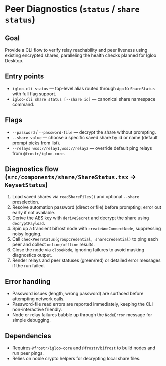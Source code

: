 # Peer Diagnostics (`status` / `share status`)

## Goal
Provide a CLI flow to verify relay reachability and peer liveness using existing encrypted shares, paralleling the health checks planned for Igloo Desktop.

## Entry points
- `igloo-cli status` — top-level alias routed through `App` to `ShareStatus` with full flag support.
- `igloo-cli share status [--share id]` — canonical share namespace command.

## Flags
- `--password` / `--password-file` — decrypt the share without prompting.
- `--share value` — choose a specific saved share by id or name (default prompt picks from list).
- `--relays wss://relay1,wss://relay2` — override default ping relays from `@frostr/igloo-core`.

## Diagnostics flow (`src/components/share/ShareStatus.tsx` → `KeysetStatus`)
1. Load saved shares via `readShareFiles()` and optional `--share` preselection.
2. Resolve automation password (direct or file) before prompting; error out early if not available.
3. Derive the AES key with `deriveSecret` and decrypt the share using `decryptPayload`.
4. Spin up a transient bifrost node with `createAndConnectNode`, suppressing noisy logging.
5. Call `checkPeerStatus(groupCredential, shareCredential)` to ping each peer and collect `online/offline` results.
6. Close the node via `closeNode`, ignoring failures to avoid masking diagnostics output.
7. Render relays and peer statuses (green/red) or detailed error messages if the run failed.

## Error handling
- Password issues (length, wrong password) are surfaced before attempting network calls.
- Password-file read errors are reported immediately, keeping the CLI non-interactive friendly.
- Node or relay failures bubble up through the `NodeError` message for simple debugging.

## Dependencies
- Requires `@frostr/igloo-core` and `@frostr/bifrost` to build nodes and run peer pings.
- Relies on noble crypto helpers for decrypting local share files.

